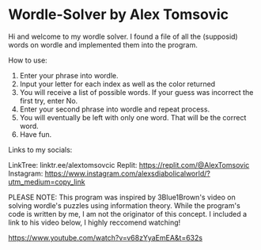 # Wordle-Solver by Alex Tomsovic

Hi and welcome to my wordle solver. I found a file of all the (supposid) words on wordle and implemented them into the program.

How to use:

1. Enter your phrase into wordle.
2. Input your letter for each index as well as the color returned
3. You will receive a list of possible words. If your guess was incorrect the first try, enter No.
4. Enter your second phrase into wordle and repeat process.
5. You will eventually be left with only one word. That will be the correct word.
6. Have fun. 

Links to my socials:

LinkTree: linktr.ee/alextomsovcic
Replit: https://replit.com/@AlexTomsovic
Instagram: https://www.instagram.com/alexsdiabolicalworld/?utm_medium=copy_link

PLEASE NOTE: This program was inspired by 3Blue1Brown's video on solving wordle's puzzles using information theory. 
While the program's code is written by me, I am not the originator of this concept. I included a link to his video below, 
I highly reccomend watching!

https://www.youtube.com/watch?v=v68zYyaEmEA&t=632s

